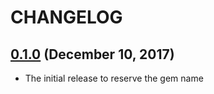 # CHANGELOG
## [0.1.0](https://github.com/yasaichi/remove_data_attributes/releases/tag/v0.1.0) (December 10, 2017)
* The initial release to reserve the gem name
